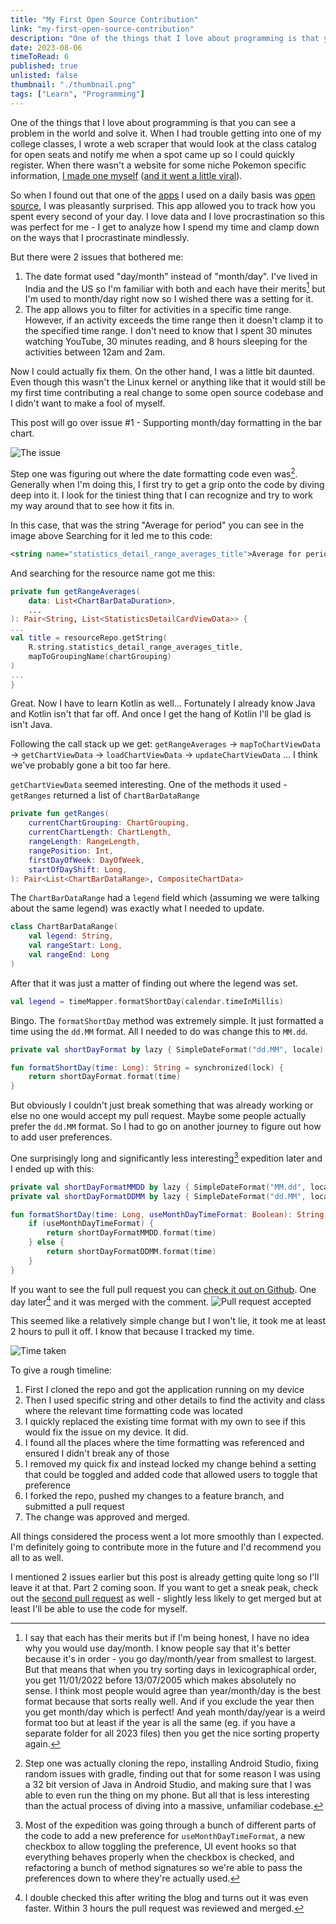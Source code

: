 ```yaml
---
title: "My First Open Source Contribution"
link: "my-first-open-source-contribution"
description: "One of the things that I love about programming is that you can see a problem in the world and solve it. So when I found out that one of the apps I used on a daily basis was open source, I was pleasantly surprised"
date: 2023-08-06
timeToRead: 6
published: true
unlisted: false
thumbnail: "./thumbnail.png"
tags: ["Learn", "Programming"]
---
```


One of the things that I love about programming is that you can see a problem in the world and solve it. When I had trouble getting into one of my college classes, I wrote a web scraper that would look at the class catalog for open seats and notify me when a spot came up so I could quickly register. When there wasn't a website for some niche Pokemon specific information, [I made one myself](https://www.preethamrn.com/pokemondens/) ([and it went a little viral](https://www.reddit.com/r/PokemonSwordAndShield/comments/es50l6/update_interactive_map_of_the_wild_area_with_list/)).

So when I found out that one of the [apps](https://play.google.com/store/apps/details?id=com.razeeman.util.simpletimetracker) I used on a daily basis was [open source](https://github.com/Razeeman/Android-SimpleTimeTracker), I was pleasantly surprised. This app allowed you to track how you spent every second of your day. I love data and I love procrastination so this was perfect for me - I get to analyze how I spend my time and clamp down on the ways that I procrastinate mindlessly.

But there were 2 issues that bothered me:
1. The date format used "day/month" instead of "month/day". I've lived in India and the US so I'm familiar with both and each have their merits[^1] but I'm used to month/day right now so I wished there was a setting for it.
2. The app allows you to filter for activities in a specific time range. However, if an activity exceeds the time range then it doesn't clamp it to the specified time range. I don't need to know that I spent 30 minutes watching YouTube, 30 minutes reading, and 8 hours sleeping for the activities between 12am and 2am.

Now I could actually fix them. On the other hand, I was a little bit daunted. Even though this wasn't the Linux kernel or anything like that it would still be my first time contributing a real change to some open source codebase and I didn't want to make a fool of myself.

This post will go over issue #1 - Supporting month/day formatting in the bar chart.

![The issue](./issue.png)

Step one was figuring out where the date formatting code even was[^2]. Generally when I'm doing this, I first try to get a grip onto the code by diving deep into it. I look for the tiniest thing that I can recognize and try to work my way around that to see how it fits in.

In this case, that was the string "Average for period" you can see in the image above
Searching for it led me to this code:
```xml
<string name="statistics_detail_range_averages_title">Average for period: %s</string>
```

And searching for the resource name got me this:
```kotlin
private fun getRangeAverages(  
    data: List<ChartBarDataDuration>,  
    ...
): Pair<String, List<StatisticsDetailCardViewData>> {
...
val title = resourceRepo.getString(  
    R.string.statistics_detail_range_averages_title,  
    mapToGroupingName(chartGrouping)  
)
...
}
```

Great. Now I have to learn Kotlin as well... Fortunately I already know Java and Kotlin isn't that far off. And once I get the hang of Kotlin I'll be glad is isn't Java.

Following the call stack up we get: `getRangeAverages` -> `mapToChartViewData` -> `getChartViewData` -> `loadChartViewData` -> `updateChartViewData` ... I think we've probably gone a bit too far here.

`getChartViewData` seemed interesting. One of the methods it used - `getRanges` returned a list of `ChartBarDataRange`
```kotlin
private fun getRanges(  
    currentChartGrouping: ChartGrouping,  
    currentChartLength: ChartLength,  
    rangeLength: RangeLength,  
    rangePosition: Int,  
    firstDayOfWeek: DayOfWeek,  
    startOfDayShift: Long,  
): Pair<List<ChartBarDataRange>, CompositeChartData>
```

The `ChartBarDataRange` had a `legend` field which (assuming we were talking about the same legend) was exactly what I needed to update.
```kotlin
class ChartBarDataRange(  
    val legend: String,  
    val rangeStart: Long,  
    val rangeEnd: Long  
)
```

After that it was just a matter of finding out where the legend was set.
```kotlin
val legend = timeMapper.formatShortDay(calendar.timeInMillis)
```

Bingo.
The `formatShortDay` method was extremely simple. It just formatted a time using the `dd.MM` format. All I needed to do was change this to `MM.dd`.
```kotlin
private val shortDayFormat by lazy { SimpleDateFormat("dd.MM", locale) }

fun formatShortDay(time: Long): String = synchronized(lock) {  
    return shortDayFormat.format(time)    
}
```

But obviously I couldn't just break something that was already working or else no one would accept my pull request. Maybe some people actually prefer the `dd.MM` format. So I had to go on another journey to figure out how to add user preferences.

One surprisingly long and significantly less interesting[^3] expedition later and I ended up with this:
```kotlin
private val shortDayFormatMMDD by lazy { SimpleDateFormat("MM.dd", locale) }  
private val shortDayFormatDDMM by lazy { SimpleDateFormat("dd.MM", locale) }

fun formatShortDay(time: Long, useMonthDayTimeFormat: Boolean): String = synchronized(lock) {  
    if (useMonthDayTimeFormat) {  
        return shortDayFormatMMDD.format(time)  
    } else {  
        return shortDayFormatDDMM.format(time)  
    }  
}
```

If you want to see the full pull request you can [check it out on Github](https://github.com/Razeeman/Android-SimpleTimeTracker/pull/118). One day later[^4] and it was merged with the comment.
![Pull request accepted](./pr-accepted.png)

This seemed like a relatively simple change but I won't lie, it took me at least 2 hours to pull it off. I know that because I tracked my time.

![Time taken](./time-taken.png)

To give a rough timeline:

1. First I cloned the repo and got the application running on my device
2. Then I used specific string and other details to find the activity and class where the relevant time formatting code was located
3. I quickly replaced the existing time format with my own to see if this would fix the issue on my device. It did. 
4. I found all the places where the time formatting was referenced and ensured I didn't break any of those
5. I removed my quick fix and instead locked my change behind a setting that could be toggled and added code that allowed users to toggle that preference
6. I forked the repo, pushed my changes to a feature branch, and submitted a pull request
7. The change was approved and merged.

All things considered the process went a lot more smoothly than I expected. I'm definitely going to contribute more in the future and I'd recommend you all to as well.

I mentioned 2 issues earlier but this post is already getting quite long so I'll leave it at that. Part 2 coming soon. If you want to get a sneak peak, check out the [second pull request](https://github.com/Razeeman/Android-SimpleTimeTracker/pull/119) as well - slightly less likely to get merged but at least I'll be able to use the code for myself.

[^1]: I say that each has their merits but if I'm being honest, I have no idea why you would use day/month. I know people say that it's better because it's in order - you go day/month/year from smallest to largest. But that means that when you try sorting days in lexicographical order, you get 11/01/2022 before 13/07/2005 which makes absolutely no sense. I think most people would agree than year/month/day is the best format because that sorts really well. And if you exclude the year then you get month/day which is perfect! And yeah month/day/year is a weird format too but at least if the year is all the same (eg. if you have a separate folder for all 2023 files) then you get the nice sorting property again.

[^2]: Step one was actually cloning the repo, installing Android Studio, fixing random issues with gradle, finding out that for some reason I was using a 32 bit version of Java in Android Studio, and making sure that I was able to even run the thing on my phone. But all that is less interesting than the actual process of diving into a massive, unfamiliar codebase.

[^3]: Most of the expedition was going through a bunch of different parts of the code to add a new preference for `useMonthDayTimeFormat`, a new checkbox to allow toggling the preference, UI event hooks so that everything behaves properly when the checkbox is checked, and refactoring a bunch of method signatures so we're able to pass the preferences down to where they're actually used.

[^4]: I double checked this after writing the blog and turns out it was even faster. Within 3 hours the pull request was reviewed and merged.